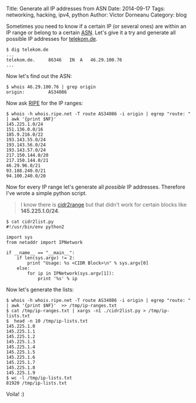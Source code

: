 Title: Generate all IP addresses from ASN
Date: 2014-09-17
Tags: networking, hacking, ipv4, python
Author: Victor Dorneanu
Category: blog

Sometimes you need to know if a certain IP (or several ones) are within an IP range or belong to a certain [ASN](http://en.wikipedia.org/wiki/Autonomous_System_%28Internet%29). Let's give it a try and generate all possible IP addresses for [telekom.de](http://telekom.de). 

~~~ shell
$ dig telekom.de 
...
telekom.de.     86346   IN  A   46.29.100.76
...
~~~

Now let's find out the ASN:

~~~ shell
$ whois 46.29.100.76 | grep origin            
origin:         AS34086
~~~

Now ask [RIPE](http://ripe.net) for the IP ranges:

~~~ shell
$ whois -h whois.ripe.net -T route AS34086 -i origin | egrep "route: " | awk '{print $NF}'   
145.225.1.0/24
151.136.0.0/16
185.9.216.0/22
193.143.55.0/24
193.143.56.0/24
193.143.57.0/24
217.150.144.0/20
217.150.144.0/21
46.29.96.0/21
93.188.240.0/21
94.100.240.0/20
~~~

Now for every IP range let's generate all *possible* IP addresses. Therefore I've wrote a simple python script. 

> I know there is [cidr2range](www.cpan.org/authors/id/R/RA/RAYNERLUC/cidr2range-0.9.pl) but that didn't work for certain blocks like **145.225.1.0/24**.

~~~ shell
$ cat cidr2list.py 
#!/usr/bin/env python2

import sys
from netaddr import IPNetwork

if __name__ == "__main__":
    if len(sys.argv) != 2:
        print "Usage: %s <CIDR Block>\n" % sys.argv[0]
    else:
        for ip in IPNetwork(sys.argv[1]):
            print '%s' % ip
~~~

Now let's generate the lists:

~~~ shell
$ whois -h whois.ripe.net -T route AS34086 -i origin | egrep "route: " | awk '{print $NF}'  >> /tmp/ip-ranges.txt
$ cat /tmp/ip-ranges.txt | xargs -n1 ./cidr2list.py > /tmp/ip-lists.txt
$  head -n 10 /tmp/ip-lists.txt 
145.225.1.0
145.225.1.1
145.225.1.2
145.225.1.3
145.225.1.4
145.225.1.5
145.225.1.6
145.225.1.7
145.225.1.8
145.225.1.9
$ wc -l /tmp/ip-lists.txt 
81920 /tmp/ip-lists.txt
~~~

Voila! :) 





